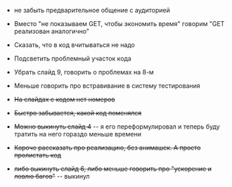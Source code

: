 * не забыть предварительное общение с аудиторией
* Вместо "не показываем GET, чтобы экономить время" говорим "GET реализован аналогично"
* Сказать, что в код вчитываться не надо
* Подсветить проблемный участок кода
* Убрать слайд 9, говорить о проблемах на 8-м
* Меньше говорить про встравивание в систему тестирования

* ~~На слайдах с кодом нет номеров~~
* ~~Быстро забывается, какой код поменялся~~
* ~~Можно выкинуть слайд 4~~ -- я его переформулировал и теперь буду тратить на него гораздо меньше времени
* ~~Короче рассказать про реализацию, без анимашек. А просто пролистать код~~
* ~~либо выкинуть слайд 6, либо меньше говорить про "ускорение и ловлю багов"~~ -- выкинул
